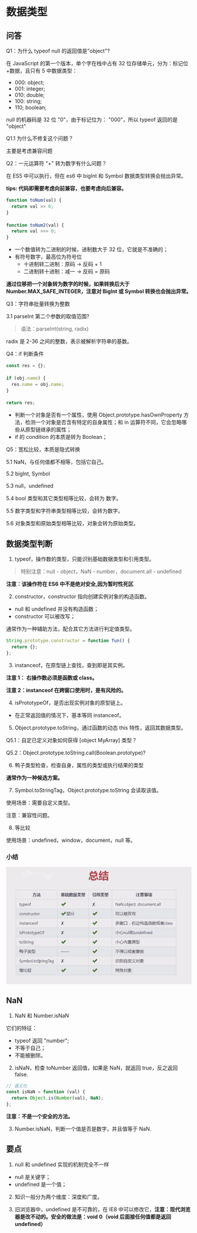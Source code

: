 # 数据类型

## 问答

Q1：为什么 typeof null 的返回值是"object"?

在 JavaScript 的第一个版本，单个字在栈中占有 32 位存储单元，分为：标记位+数据，且只有 5 中数据类型：

- 000: object;
- 001: integer;
- 010: double;
- 100: string;
- 110; boolean;

null 的机器码是 32 位 "0"，由于标记位为： "000"，所以 typeof 返回的是 "object"

Q1.1 为什么不修复这个问题？

主要是考虑兼容问题

Q2：一元运算符 "+" 转为数字有什么问题？

在 ES5 中可以执行，但在 es6 中 bigInt 和 Symbol 数据类型转换会抛出异常。

**tips: 代码即需要考虑向前兼容，也要考虑向后兼容。**

```js
function toNum(val) {
  return val >> 0;
}

function toNum2(val) {
  return val >>> 0;
}
```

- 一个数值转为二进制的时候，进制数大于 32 位，它就是不准确的；
- 有符号数字，最高位为符号位
  - 十进制转二进制：原码 -> 反码 + 1
  - 二进制转十进制：减一 -> 反码 = 原码

**通过位移把一个对象转为数字的时候，如果转换后大于 Number.MAX_SAFE_INTEGER，注意对 BigInt 或 Symbol 转换也会抛出异常。**

Q3：字符串批量转换为整数

3.1 parseInt 第二个参数的取值范围?

> 语法：parseInt(string, radix)

radix 是 2-36 之间的整数，表示被解析字符串的基数。

Q4：if 判断条件

```js
const res = {};

if (obj.name) {
  res.name = obj.name;
}

return res;
```

- 判断一个对象是否有一个属性，使用 Object.prototype.hasOwnProperty 方法，检测一个对象是否含有特定的自身属性；和 in 运算符不同，它会忽略哪些从原型链继承的属性；
- if 的 condition 的本质是转为 Boolean；

Q5：宽松比较，本质是隐式转换

5.1 NaN，与任何值都不相等，包括它自己。

5.2 bigInt, Symbol

5.3 null，undefined

5.4 bool 类型和其它类型相等比较，会转为 数字。

5.5 数字类型和字符串类型相等比较，会转为数字。

5.6 对象类型和原始类型相等比较，对象会转为原始类型。

## 数据类型判断

1. typeof，操作数的类型，只能识别基础数据类型和引用类型。

> 特别注意：null - object，NaN - number，document.all - undefined

**注意：该操作符在 ES6 中不是绝对安全,因为暂时性死区**

2. constructor，constructor 指向创建实例对象的构造函数。

- null 和 undefined 并没有构造函数；
- constructor 可以被改写；

通常作为一种辅助方法，配合其它方法进行判定值类型。

```js
String.prototype.constructor = function fun() {
  return {};
};
```

3. instanceof，在原型链上查找，查到即是其实例。

**注意 1： 右操作数必须是函数或 class。**

**注意 2：instanceof 在跨窗口使用时，是有风险的。**

4. isPrototypeOf，是否出现实例对象的原型链上。

- 在正常返回值的情况下，基本等同 instanceof。

5. Object.prototype.toString，通过函数的动态 this 特性，返回其数据类型。

Q5.1：自定已定义对象如何获得 [object MyArray] 类型？

Q5.2：Object.prototype.toString.call(Boolean.prototype)?

6. 鸭子类型检查，检查自身，属性的类型或执行结果的类型

**通常作为一种候选方案。**

7. Symbol.toStringTag，Object.prototype.toString 会读取该值。

使用场景：需要自定义类型。

注意：兼容性问题。

8. 等比较

使用场景：undefined，window，document，null 等。

### 小结

![type check](../../images/type-check.png)

## NaN

1. NaN 和 Number.isNaN

它们的特征：

- typeof 返回 "number";
- 不等于自己；
- 不能被删除。

2. isNaN，检查 toNumber 返回值，如果是 NaN，就返回 true，反之返回 false.

```js
// 语义化
const isNaN = function (val) {
  return Object.is(Number(val), NaN);
};
```

**注意：不是一个安全的方法。**

3. Number.isNaN，判断一个值是否是数字，并且值等于 NaN.

## 要点

1. null 和 undefined 实现的机制完全不一样

- null 是关键字；
- undefined 是一个值；

2. 知识一般分为两个维度：深度和广度。

3. 旧浏览器中，undefined 是不可靠的，在 IE8 中可以修改它，**注意：现代浏览器是改不动的。安全的做法是：void 0（void 后面接任何值都是返回 undefined）**
